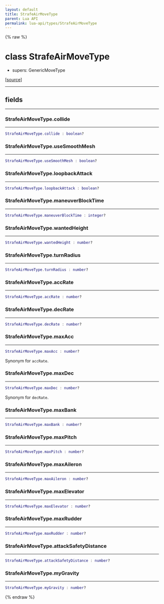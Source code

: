 ```yaml
---
layout: default
title: StrafeAirMoveType
parent: Lua API
permalink: lua-api/types/StrafeAirMoveType
---
```


{% raw %}

# class StrafeAirMoveType


- supers: GenericMoveType




[<a href="https://github.com/beyond-all-reason/RecoilEngine/blob/b4d0041e4c68c34dace9abf492f9193d28ef5d7e/rts/Lua/LuaSyncedMoveCtrl.cpp#L835-L854" target="_blank">source</a>]







---



## fields
---

### StrafeAirMoveType.collide
---
```lua
StrafeAirMoveType.collide : boolean?
```










### StrafeAirMoveType.useSmoothMesh
---
```lua
StrafeAirMoveType.useSmoothMesh : boolean?
```










### StrafeAirMoveType.loopbackAttack
---
```lua
StrafeAirMoveType.loopbackAttack : boolean?
```










### StrafeAirMoveType.maneuverBlockTime
---
```lua
StrafeAirMoveType.maneuverBlockTime : integer?
```










### StrafeAirMoveType.wantedHeight
---
```lua
StrafeAirMoveType.wantedHeight : number?
```










### StrafeAirMoveType.turnRadius
---
```lua
StrafeAirMoveType.turnRadius : number?
```










### StrafeAirMoveType.accRate
---
```lua
StrafeAirMoveType.accRate : number?
```










### StrafeAirMoveType.decRate
---
```lua
StrafeAirMoveType.decRate : number?
```










### StrafeAirMoveType.maxAcc
---
```lua
StrafeAirMoveType.maxAcc : number?
```



Synonym for `accRate`.








### StrafeAirMoveType.maxDec
---
```lua
StrafeAirMoveType.maxDec : number?
```



Synonym for `decRate`.








### StrafeAirMoveType.maxBank
---
```lua
StrafeAirMoveType.maxBank : number?
```










### StrafeAirMoveType.maxPitch
---
```lua
StrafeAirMoveType.maxPitch : number?
```










### StrafeAirMoveType.maxAileron
---
```lua
StrafeAirMoveType.maxAileron : number?
```










### StrafeAirMoveType.maxElevator
---
```lua
StrafeAirMoveType.maxElevator : number?
```










### StrafeAirMoveType.maxRudder
---
```lua
StrafeAirMoveType.maxRudder : number?
```










### StrafeAirMoveType.attackSafetyDistance
---
```lua
StrafeAirMoveType.attackSafetyDistance : number?
```










### StrafeAirMoveType.myGravity
---
```lua
StrafeAirMoveType.myGravity : number?
```












{% endraw %}